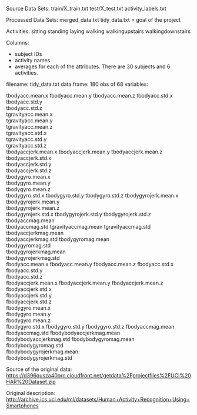 

Source Data Sets: 
train/X_train.txt 
test/X_test.txt
activity_labels.txt

Processed Data Sets:
merged_data.txt
tidy_data.txt = goal of the project

Activities:
sitting
standing
laying
walking
walkingupstairs
walkingdownstairs

Columns:
- subject IDs
- activity names
- averages for each of the attributes.
There are 30 subjects and 6 activities.

filename: tidy_data.txt
data.frame:	180 obs of 68 variables:

tbodyacc.mean.x	
tbodyacc.mean.y	
tbodyacc.mean.z	
tbodyacc.std.x	
tbodyacc.std.y	
tbodyacc.std.z	
tgravityacc.mean.x	
tgravityacc.mean.y	
tgravityacc.mean.z	
tgravityacc.std.x	
tgravityacc.std.y	
tgravityacc.std.z	
tbodyaccjerk.mean.x	
tbodyaccjerk.mean.y	
tbodyaccjerk.mean.z	
tbodyaccjerk.std.x	
tbodyaccjerk.std.y	
tbodyaccjerk.std.z	
tbodygyro.mean.x	
tbodygyro.mean.y	
tbodygyro.mean.z	
tbodygyro.std.x	
tbodygyro.std.y	
tbodygyro.std.z	
tbodygyrojerk.mean.x	
tbodygyrojerk.mean.y	
tbodygyrojerk.mean.z	
tbodygyrojerk.std.x	
tbodygyrojerk.std.y	
tbodygyrojerk.std.z	
tbodyaccmag.mean	
tbodyaccmag.std	
tgravityaccmag.mean	
tgravityaccmag.std	
tbodyaccjerkmag.mean	
tbodyaccjerkmag.std	
tbodygyromag.mean	
tbodygyromag.std	
tbodygyrojerkmag.mean	
tbodygyrojerkmag.std	
fbodyacc.mean.x	
fbodyacc.mean.y	
fbodyacc.mean.z	
fbodyacc.std.x	
fbodyacc.std.y	
fbodyacc.std.z	
fbodyaccjerk.mean.x	
fbodyaccjerk.mean.y	
fbodyaccjerk.mean.z	
fbodyaccjerk.std.x	
fbodyaccjerk.std.y	
fbodyaccjerk.std.z	
fbodygyro.mean.x	
fbodygyro.mean.y	
fbodygyro.mean.z	
fbodygyro.std.x	
fbodygyro.std.y	
fbodygyro.std.z	
fbodyaccmag.mean	
fbodyaccmag.std	
fbodybodyaccjerkmag.mean	
fbodybodyaccjerkmag.std	
fbodybodygyromag.mean	
fbodybodygyromag.std	
fbodybodygyrojerkmag.mean:	
fbodybodygyrojerkmag.std	

Source of the original data: https://d396qusza40orc.cloudfront.net/getdata%2Fprojectfiles%2FUCI%20HAR%20Dataset.zip

Original description: http://archive.ics.uci.edu/ml/datasets/Human+Activity+Recognition+Using+Smartphones
